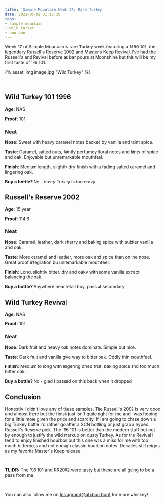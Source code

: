 ```yaml
---
title: 'Sample Mountain Week 17: Rare Turkey'
date: 2021-05-02 01:15:39
tags:
- sample mountain
- wild turkey
- bourbon
---
```


Week 17 of Sample Mountain is rare Turkey week featuring a 1996 101, the legendary Russell's Reserve 2002 and  Master's Keep Revival. I've had the Russell's and Revival before as bar pours at Moonshine but this will be my first taste of '96 101. 

{% asset_img image.jpg "Wild Turkey" %}

&nbsp;

## Wild Turkey 101 1996

**Age**: NAS

**Proof**: 101

### Neat
**Nose**: Sweet with heavy caramel notes backed by vanilla and faint spice.

**Taste**: Caramel, salted nuts, faintly perfumey floral notes and hints of spice and oak. Enjoyable but unremarkable mouthfeel.

**Finish**: Medium length, slightly dry finish with a fading salted caramel and lingering oak.

**Buy a bottle?** No - dusty Turkey is too crazy

## Russell's Reserve 2002

**Age**: 15 year

**Proof**: 114.6

### Neat
**Nose**: Caramel, leather, dark cherry and baking spice with subtler vanilla and oak.

**Taste**: More caramel and leather, more oak and spice than on the nose. Great proof integration bu unremarkable mouthfeel.

**Finish**: Long, slightly bitter, dry and oaky with some vanilla extract balancing the oak.

**Buy a bottle?** Anywhere near retail buy, pass at secondary

## Wild Turkey Revival

**Age**: NAS

**Proof**: 101

### Neat
**Nose**: Dark fruit and heavy oak notes dominate. Simple but nice.

**Taste**: Dark fruit and vanilla give way to bitter oak. Oddly thin mouthfeel.

**Finish**: Medium to long with lingering dried fruit, baking spice and too much bitter oak.

**Buy a bottle?** No - glad I passed on this back when it dropped

## Conclusion

Honestly I didn't love any of these samples. The Russell's 2002 is very good and almost there but the finish just isn't quite right for me and I was hoping for a little more given the price and scarcity. If I am going to chase down a big Turkey bottle I'd rather go after a SCN bottling or just grab a  hyped Russell's Reserve pick. The '96 101 is better than the modern stuff but not by enough to justify the wild markup on dusty Turkey. As for the Revival I tend to enjoy finished bourbon but this one was a miss for me with too much bitterness and not enough classic bourbon notes. Decades still reigns as my favorite Master's Keep release.

&nbsp;

**TL;DR:** The '96 101 and RR2002 were tasty but these are all going to be a pass from me

&nbsp;

You can also follow me on [Instagram(@atxbourbon)](https://www.instagram.com/atxbourbon/) for more whiskey!

